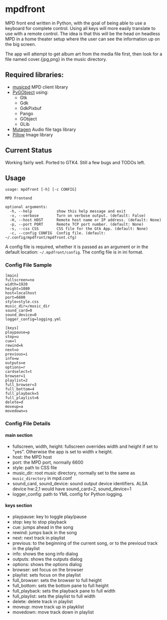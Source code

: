 # mpdfront
MPD front end written in Python, with the goal of being able to use a keyboard for complete control.
Using all keys will more easily translate to use with a remote control.
The idea is that this will be the head on headless MPD in a home theater setup where the user can see the information up on the big screen.

The app will attempt to get album art from the media file first, then look for a file named cover.{jpg,png} in the music directory.


## Required libraries:

- [musicpd](https://pypi.python.org/pypi/python-musicpd) MPD client library
- [PyGObject](http://pygobject.readthedocs.io/en/latest/index.html) using:
    - Gtk
    - Gdk
    - GdkPixbuf
    - Pango
    - GObject
    - GLib
- [Mutagen](https://mutagen.readthedocs.io/en/latest/) Audio file tags library
- [Pillow](http://pillow.readthedocs.io/en/latest/) Image library

## Current Status

Working fairly well. 
Ported to GTK4. 
Still a few bugs and TODOs left.

## Usage

```
usage: mpdfront [-h] [-c CONFIG]

MPD Frontend

optional arguments:
  -h, --help           show this help message and exit
  -v, --verbose        Turn on verbose output. (default: False)
  -H, --host HOST      Remote host name or IP address. (default: None)
  -p, --port PORT      Remote TCP port number. (default: None)
  -s, --css CSS        CSS file for the Gtk App. (default: None)
  -c, --config CONFIG  Config file. (default: ~/.config/mpdfront/mpdfront.cfg)
```
A config file is required, whether it is passed as an argument or in the default location: ```~/.mpdfront/config```.
The config file is in ini format.

### Config File Sample
```
[main]
fullscreen=no
width=1920
height=1080
host=localhost
port=6600
style=style.css
music_dir=/music_dir
sound_card=0
sound_device=0
logger_config=logging.yml

[keys]
playpause=p
stop=u
cue=l
rewind=k
next=o
previous=i
info=w
outputs=e
options=r
cardselect=t
browser=1
playlist=2
full_browser=3
full_bottom=4
full_playback=5
full_playlist=6
delete=d
moveup=a
movedown=s
```

### Config File Details
#### main section
- fullscreen, width, height: fullscreen overrides width and height if set to "yes". Otherwise the app is set to width x height.
- host: the MPD host
- port: the MPD port, normally 6600
- style: path to CSS file
- music_dir: root music directory, normally set to the same as ```music_directory``` in mpd.conf
- sound_card, sound_device: sound output device identifiers. ALSA device hw:2,1 would have sound_card=2, sound_device=1
- logger_config: path to YML config for Python logging.

#### keys section
- playpause: key to toggle play/pause
- stop: key to stop playback
- cue: jumps ahead in the song
- rewind: jumps back in the song
- next: next track in playlist
- previous: to the beginning of the current song, or to the previoud track in the playlist
- info: shows the song info dialog
- outputs: shows the outputs dialog
- options: shows the options dialog
- browser: set focus on the browser
- playlist: sets focus on the playlist
- full_browser: sets the browser to full height
- full_bottom: sets the bottom pane to full height
- full_playback: sets the playback pane to full width
- full_playlist: sets the playlist to full width
- delete: delete track in playlist
- moveup: move track up in playklist
- movedown: move track down in playlist
